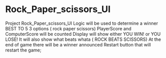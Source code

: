 # Rock_Paper_scissors_UI

Project Rock_Paper_scissors_UI 
Logic will be used to determine a winner BEST TO 5
3 options ( rock paper scissors)
PlayerScore and ComputerScore will be counted
Display will show either YOU WIN! or YOU LOSE!
It will also show what beats whata ( ROCK BEATS SCISSORS)
At the end of game there will be a winner announced
Restart button that will restart the game;
